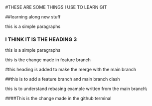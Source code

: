 #THESE ARE SOME THINGS I USE TO LEARN GIT

##learning along new stuff

this is a simple paragraphs

### I THINK IT IS THE HEADING 3

this is a simple paragraphs

this is the change made in feature branch


#this heading is added to make the merge with the main branch

##this is to add a feature branch and main branch clash


this is to understand rebasing example written from the main branch\

####This is the change made in the github terminal
